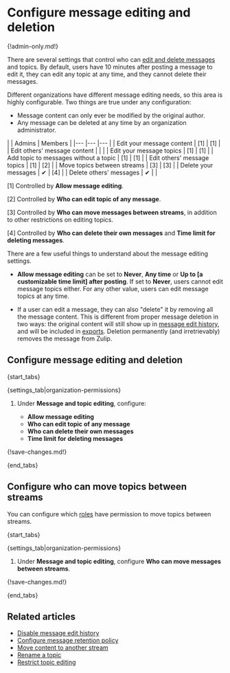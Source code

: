 # Configure message editing and deletion

{!admin-only.md!}

There are several settings that control who can [edit and delete
messages](/help/edit-or-delete-a-message) and topics. By default,
users have 10 minutes after posting a message to edit it, they can
edit any topic at any time, and they cannot delete their messages.

Different organizations have different message editing needs, so this area
is highly configurable. Two things are true under any configuration:

* Message content can only ever be modified by the original author.
* Any message can be deleted at any time by an organization administrator.

<div class="centered_table"></div>
|                                       | Admins   | Members |
|---                                    |---       |---      |
| Edit your message content             | [1]      | [1]     |
| Edit others' message content          |          |         |
| Edit your message topics              | [1]      | [1]     |
| Add topic to messages without a topic | [1]      | [1]     |
| Edit others' message topics           | [1]      | [2]     |
| Move topics between streams           | [3]      | [3]     |
| Delete your messages                  | &#10004; | [4]     |
| Delete others' messages               | &#10004; |         |

[1] Controlled by **Allow message editing**.

[2] Controlled by **Who can edit topic of any message**.

[3] Controlled by **Who can move messages between streams**, in
addition to other restrictions on editing topics.

[4] Controlled by **Who can delete their own messages**
and **Time limit for deleting messages**.

There are a few useful things to understand about the message editing
settings.

* **Allow message editing** can be set to **Never**, **Any time** or
  **Up to [a customizable time limit] after posting**. If set to **Never**,
  users cannot edit message topics either. For any other value, users can
  edit message topics at any time.

* If a user can edit a message, they can also "delete" it by removing all
  the message content. This is different from proper message deletion in two
  ways: the original content will still show up in
  [message edit history](view-a-messages-edit-history), and will be included
  in [exports](/help/export-your-organization). Deletion
  permanently (and irretrievably) removes the message from Zulip.

## Configure message editing and deletion

{start_tabs}

{settings_tab|organization-permissions}

1. Under **Message and topic editing**, configure:

    - **Allow message editing**
    - **Who can edit topic of any message**
    - **Who can delete their own messages**
    - **Time limit for deleting messages**

{!save-changes.md!}

{end_tabs}

## Configure who can move topics between streams

You can configure which [roles](/help/roles-and-permissions)
have permission to move topics between streams.

{start_tabs}

{settings_tab|organization-permissions}

1. Under **Message and topic editing**, configure
   **Who can move messages between streams**.

{!save-changes.md!}

{end_tabs}

## Related articles

* [Disable message edit history](/help/disable-message-edit-history)
* [Configure message retention policy](/help/message-retention-policy)
* [Move content to another stream](/help/move-content-to-another-stream)
* [Rename a topic](/help/rename-a-topic)
* [Restrict topic editing](/help/configure-who-can-edit-topics)
